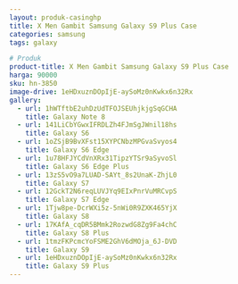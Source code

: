 ```yaml
---
layout: produk-casinghp
title: X Men Gambit Samsung Galaxy S9 Plus Case
categories: samsung
tags: galaxy

# Produk
product-title: X Men Gambit Samsung Galaxy S9 Plus Case
harga: 90000
sku: hn-3850
image-drive: 1eHDxuznDOpIjE-aySoMz0nKwkx6n32Rx
gallery:
  - url: 1hWTftbE2uhDzUdTFOJSEUhjkjgSqGCHA
    title: Galaxy Note 8
  - url: 141LiCbYGwxIFRDLZh4FJmSgJWnil18hs
    title: Galaxy S6
  - url: 1oZSjB9BvXFst15XYPCNbzMPGvaSvyos4
    title: Galaxy S6 Edge
  - url: 1u78HFJYCdVnXRx31TipzYTSr9aSyvoSl
    title: Galaxy S6 Edge Plus
  - url: 13zS5vO9a7LUAD-SAYt_8s2UnaK-ZhjL0
    title: Galaxy S7
  - url: 12GckT2N6reqLUVJYq9EIxPnrVuMRCvpS
    title: Galaxy S7 Edge
  - url: 1Tjw8pe-DcrWXi5z-5nWi0R9ZXK465YjX
    title: Galaxy S8
  - url: 17KAfA_cqDR5BMmk2RozwdG8Zg9Fa4chC
    title: Galaxy S8 Plus
  - url: 1tmzFKPcmcYoFSME2GhV6dMOja_6J-DVD
    title: Galaxy S9
  - url: 1eHDxuznDOpIjE-aySoMz0nKwkx6n32Rx
    title: Galaxy S9 Plus
---
```

